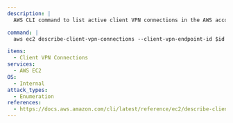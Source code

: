 ```yaml
---
description: |
  AWS CLI command to list active client VPN connections in the AWS account.

command: |
  aws ec2 describe-client-vpn-connections --client-vpn-endpoint-id $id

items:
  - Client VPN Connections
services:
  - AWS EC2
OS:
  - Internal
attack_types:
  - Enumeration
references:
  - https://docs.aws.amazon.com/cli/latest/reference/ec2/describe-client-vpn-connections.html
---
```

